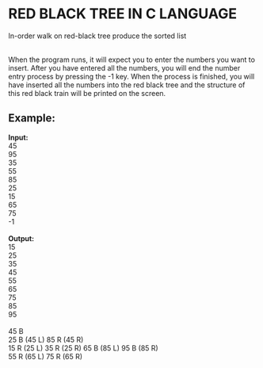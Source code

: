 # RED BLACK TREE IN C LANGUAGE
In-order walk on red-black tree produce the sorted list <br>


<br>
When  the program runs, it will expect you to enter the numbers you want to insert. After you have entered all the numbers, you will end the number entry process by pressing the -1 key.
When the process is finished, you will have inserted all the numbers into the red black tree and the structure of this red black train will be printed on the screen.
<br>

## Example:

**Input:** <br>
45 <br>
95<br>
35<br>
55<br>
85<br>
25<br>
15<br>
65<br>
75<br>
-1<br>
<br>
**Output:**<br>
15<br>
25<br>
35<br>
45<br>
55<br>
65<br>
75<br>
85<br>
95<br>
<br>
45 B<br>
25 B (45 L) 85 R (45 R)<br>
15 R (25 L) 35 R (25 R) 65 B (85 L) 95 B (85 R)<br>
55 R (65 L) 75 R (65 R)<br>


